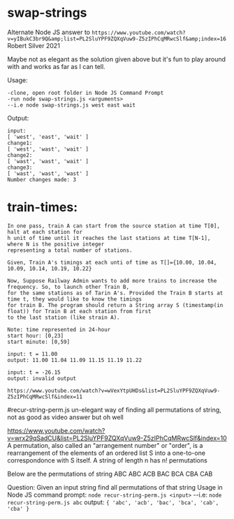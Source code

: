 # swap-strings
Alternate Node JS answer to 
```https://www.youtube.com/watch?v=yIBukC3br9Q&amp;list=PL2SluYPF9ZQXqVuw9-Z5zIPhCqMRwcSlf&amp;index=16```
Robert Silver 2021

Maybe not as elegant as the solution given above but it's fun to play around with and works as far as I can tell.

Usage:
```
-clone, open root folder in Node JS Command Prompt
-run node swap-strings.js <arguments>
--i.e node swap-strings.js west east wait
```

Output:
```
input:
[ 'west', 'east', 'wait' ]
change1:
[ 'west', 'wast', 'wait' ]
change2:
[ 'wast', 'wast', 'wait' ]
change3:
[ 'wast', 'wast', 'wast' ]
Number changes made: 3
```

# train-times:
```
In one pass, train A can start from the source station at time T[0], halt at each station for
h unit of time until it reaches the last stations at time T[N-1], where N is the positive integer
representing a total number of stations.

Given, Train A's timings at each unti of time as T[]={10.00, 10.04, 10.09, 10.14, 10.19, 10.22}

Now, Suppose Railway Admin wants to add more trains to increase the frequency. So, to launch other Train B,
for the same stations as of Tarin A's. Provided the Train B starts at time t, they would like to know the timings
for train B. The program should return a String array S (timestamp(in float)) for Train B at each station from first
to the last station (like strain A).

Note: time represented in 24-hour
start hour: [0,23]
start minute: [0,59]

input: t = 11.00
output: 11.00 11.04 11.09 11.15 11.19 11.22

input: t = -26.15
output: invalid output

https://www.youtube.com/watch?v=wVexYtpUHDs&list=PL2SluYPF9ZQXqVuw9-Z5zIPhCqMRwcSlf&index=11
```

#recur-string-perm.js
un-elegant way of finding all permutations of string, not as good as video answer but oh well

https://www.youtube.com/watch?v=wrx29qSadCU&list=PL2SluYPF9ZQXqVuw9-Z5zIPhCqMRwcSlf&index=10
A permutation, also called an "arrangement number" or "order", is a rearrangement of the elements
of an ordered list S into a one-to-one correspondonce with S itself. A string of length n has
n! permutations

Below are the permutations of string ABC
ABC ACB BAC BCA CBA CAB

Question: Given an input string find all permutations of that string
Usage in Node JS command prompt: 
```node recur-string-perm.js <input>```
--i.e: 
```node recur-string-perm.js abc```
output:
```{ 'abc', 'acb', 'bac', 'bca', 'cab', 'cba' }```


